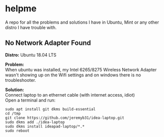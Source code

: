 # helpme
A repo for all the problems and solutions I have in Ubuntu, Mint or any other distro I have trouble with.


## No Network Adapter Found

**Distro:** Ubuntu 18.04 LTS

**Problem:** <br/>
When ubuntu was installed, my Intel 6265/8275 Wireless Network Adapter wasn't showing up
on the Wifi settings and on windows there is no troubleshooter. 

**Solution:** <br/>
Connect laptop to an ethernet cable (with internet access, idiot) <br/>
Open a terminal and run: <br/>
```
sudo apt install git dkms build-essential
cd /tmp
git clone https://github.com/jeremyb31/idea-laptop.git
sudo dkms add ./idea-laptop
sudo dkms install ideapad-laptop/*.*
sudo reboot
```

